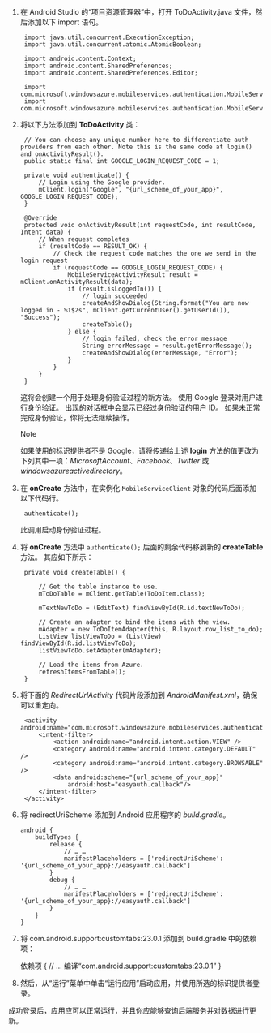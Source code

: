 1. 在 Android Studio 的“项目资源管理器”中，打开 ToDoActivity.java 文件，然后添加以下 import 语句。

        import java.util.concurrent.ExecutionException;
        import java.util.concurrent.atomic.AtomicBoolean;

        import android.content.Context;
        import android.content.SharedPreferences;
        import android.content.SharedPreferences.Editor;

        import com.microsoft.windowsazure.mobileservices.authentication.MobileServiceAuthenticationProvider;
        import com.microsoft.windowsazure.mobileservices.authentication.MobileServiceUser;
2. 将以下方法添加到 **ToDoActivity** 类：

        // You can choose any unique number here to differentiate auth providers from each other. Note this is the same code at login() and onActivityResult().
        public static final int GOOGLE_LOGIN_REQUEST_CODE = 1;

        private void authenticate() {
            // Login using the Google provider.
            mClient.login("Google", "{url_scheme_of_your_app}", GOOGLE_LOGIN_REQUEST_CODE);
        }

        @Override
        protected void onActivityResult(int requestCode, int resultCode, Intent data) {
            // When request completes
            if (resultCode == RESULT_OK) {
                // Check the request code matches the one we send in the login request
                if (requestCode == GOOGLE_LOGIN_REQUEST_CODE) {
                    MobileServiceActivityResult result = mClient.onActivityResult(data);
                    if (result.isLoggedIn()) {
                        // login succeeded
                        createAndShowDialog(String.format("You are now logged in - %1$2s", mClient.getCurrentUser().getUserId()), "Success");
                        createTable();
                    } else {
                        // login failed, check the error message
                        String errorMessage = result.getErrorMessage();
                        createAndShowDialog(errorMessage, "Error");
                    }
                }
            }
        }

    这将会创建一个用于处理身份验证过程的新方法。 使用 Google 登录对用户进行身份验证。 出现的对话框中会显示已经过身份验证的用户 ID。 如果未正常完成身份验证，你将无法继续操作。

    > [!NOTE]
    > 如果使用的标识提供者不是 Google，请将传递给上述 **login** 方法的值更改为下列其中一项：_MicrosoftAccount_、_Facebook_、_Twitter_ 或 _windowsazureactivedirectory_。

3. 在 **onCreate** 方法中，在实例化 `MobileServiceClient` 对象的代码后面添加以下代码行。

        authenticate();

    此调用启动身份验证过程。
4. 将 **onCreate** 方法中 `authenticate();` 后面的剩余代码移到新的 **createTable** 方法。 其应如下所示：

        private void createTable() {

            // Get the table instance to use.
            mToDoTable = mClient.getTable(ToDoItem.class);

            mTextNewToDo = (EditText) findViewById(R.id.textNewToDo);

            // Create an adapter to bind the items with the view.
            mAdapter = new ToDoItemAdapter(this, R.layout.row_list_to_do);
            ListView listViewToDo = (ListView) findViewById(R.id.listViewToDo);
            listViewToDo.setAdapter(mAdapter);

            // Load the items from Azure.
            refreshItemsFromTable();
        }

5. 将下面的 _RedirectUrlActivity_ 代码片段添加到 _AndroidManifest.xml_，确保可以重定向。

        <activity android:name="com.microsoft.windowsazure.mobileservices.authentication.RedirectUrlActivity">
            <intent-filter>
                <action android:name="android.intent.action.VIEW" />
                <category android:name="android.intent.category.DEFAULT" />
                <category android:name="android.intent.category.BROWSABLE" />
                <data android:scheme="{url_scheme_of_your_app}"
                    android:host="easyauth.callback"/>
            </intent-filter>
        </activity>

6.  将 redirectUriScheme 添加到 Android 应用程序的 _build.gradle_。

        android {
            buildTypes {
                release {
                    // … …
                    manifestPlaceholders = ['redirectUriScheme': '{url_scheme_of_your_app}://easyauth.callback']
                }
                debug {
                    // … …
                    manifestPlaceholders = ['redirectUriScheme': '{url_scheme_of_your_app}://easyauth.callback']
                }
            }
        }

7. 将 com.android.support:customtabs:23.0.1 添加到 build.gradle 中的依赖项：

      依赖项 {        // ...        编译“com.android.support:customtabs:23.0.1”    }

8. 然后，从“运行”菜单中单击“运行应用”启动应用，并使用所选的标识提供者登录。

成功登录后，应用应可以正常运行，并且你应能够查询后端服务并对数据进行更新。